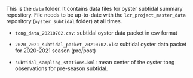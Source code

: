 This is the `data` folder. It contains data files for oyster subtidal summary repository. File needs to be up-to-date with the `lcr_project_master_data` repository (`oyster_subtidal` folder) at all times.
  
- `tong_data_20210702.csv`: subtidal oyster data packet in csv format

- `2020_2021_subtidal_packet_20210702.xls`: subtidal oyster data packet for 2020-2021 season (pre/post)

- `subtidal_sampling_stations.kml`: mean center of the oyster tong observations for pre-season subtidal.